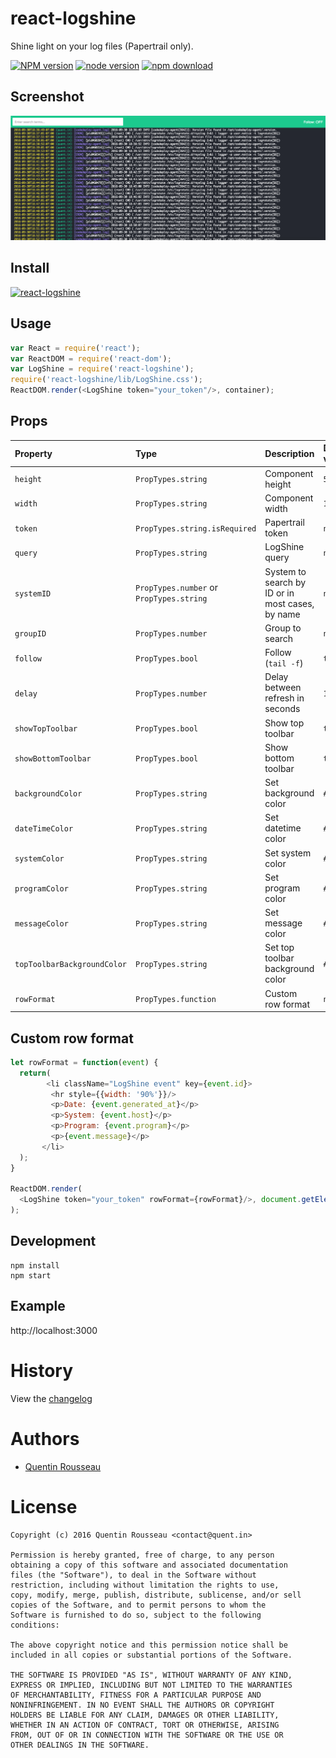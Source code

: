 # react-logshine

Shine light on your log files (Papertrail only).

[![NPM version][npm-image]][npm-url]
[![node version][node-image]][node-url]
[![npm download][download-image]][download-url]

[npm-image]: http://img.shields.io/npm/v/react-logshine.svg?style=flat-square
[npm-url]: http://npmjs.org/package/react-logshine
[node-image]: https://img.shields.io/badge/node.js-%3E=_0.10-green.svg?style=flat-square
[node-url]: http://nodejs.org/download/
[download-image]: https://img.shields.io/npm/kwent/react-logshine.svg?style=flat-square
[download-url]: https://npmjs.org/package/react-logshine

## Screenshot

![react-logshine](https://github.com/kwent/react-logshine/raw/master/doc/screenshot.png)

## Install

[![react-logshine](https://nodei.co/npm/react-logshine.png)](https://npmjs.org/package/react-logshine)

## Usage

```js
var React = require('react');
var ReactDOM = require('react-dom');
var LogShine = require('react-logshine');
require('react-logshine/lib/LogShine.css');
ReactDOM.render(<LogShine token="your_token"/>, container);
```

## Props

Property | Type | Description | Default value
:---|:---|:---|:---
`height` | `PropTypes.string` | Component height | `500px`
`width`  | `PropTypes.string` | Component width  | `100%`
`token`  | `PropTypes.string.isRequired` | Papertrail token | `null`
`query`  | `PropTypes.string` | LogShine query | `null`
`systemID` | `PropTypes.number` or `PropTypes.string` | System to search by ID or in most cases, by name | `null`
`groupID` | `PropTypes.number` | Group to search | `null`
`follow` | `PropTypes.bool` | Follow (`tail -f`) | `true`
`delay` | `PropTypes.number` | Delay between refresh in seconds | `10`
`showTopToolbar` | `PropTypes.bool` | Show top toolbar | `true`
`showBottomToolbar` | `PropTypes.bool` | Show bottom toolbar | `true`
`backgroundColor` | `PropTypes.string` | Set background color | `#252830`
`dateTimeColor` | `PropTypes.string` | Set datetime color | `#e4d836`
`systemColor` | `PropTypes.string` | Set system color | `#1bc98e`
`programColor` | `PropTypes.string` | Set program color | `#9f86ff`
`messageColor` | `PropTypes.string` | Set message color | `#ffffff`
`topToolbarBackgroundColor` | `PropTypes.string` | Set top toolbar background color | `#1bc98e`
`rowFormat` | `PropTypes.function` | Custom row format | `null`


## Custom row format

```javascript
let rowFormat = function(event) {
  return(
        <li className="LogShine event" key={event.id}>
         <hr style={{width: '90%'}}/>
         <p>Date: {event.generated_at}</p>
         <p>System: {event.host}</p>
         <p>Program: {event.program}</p>
         <p>{event.message}</p>
       </li>
  );
}

ReactDOM.render(
  <LogShine token="your_token" rowFormat={rowFormat}/>, document.getElementById('root')
);
```

## Development

```
npm install
npm start
```

## Example

http://localhost:3000

# History

View the [changelog](https://github.com/kwent/react-logshine/blob/master/CHANGELOG.md)

# Authors

- [Quentin Rousseau](https://github.com/kwent)

# License

```plain
Copyright (c) 2016 Quentin Rousseau <contact@quent.in>

Permission is hereby granted, free of charge, to any person
obtaining a copy of this software and associated documentation
files (the "Software"), to deal in the Software without
restriction, including without limitation the rights to use,
copy, modify, merge, publish, distribute, sublicense, and/or sell
copies of the Software, and to permit persons to whom the
Software is furnished to do so, subject to the following
conditions:

The above copyright notice and this permission notice shall be
included in all copies or substantial portions of the Software.

THE SOFTWARE IS PROVIDED "AS IS", WITHOUT WARRANTY OF ANY KIND,
EXPRESS OR IMPLIED, INCLUDING BUT NOT LIMITED TO THE WARRANTIES
OF MERCHANTABILITY, FITNESS FOR A PARTICULAR PURPOSE AND
NONINFRINGEMENT. IN NO EVENT SHALL THE AUTHORS OR COPYRIGHT
HOLDERS BE LIABLE FOR ANY CLAIM, DAMAGES OR OTHER LIABILITY,
WHETHER IN AN ACTION OF CONTRACT, TORT OR OTHERWISE, ARISING
FROM, OUT OF OR IN CONNECTION WITH THE SOFTWARE OR THE USE OR
OTHER DEALINGS IN THE SOFTWARE.
```
